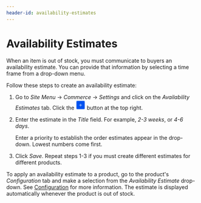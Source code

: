 ```yaml
---
header-id: availability-estimates
---
```


# Availability Estimates

When an item is out of stock, you must communicate to buyers an availability
estimate. You can provide that information by selecting a time frame from
a drop-down menu.

Follow these steps to create an availability estimate:

1.  Go to *Site Menu* &rarr; *Commerce* &rarr; *Settings* and click on the
    *Availability Estimates* tab. Click the ![Add](../../images/icon-add.png)
    button at the top right.

2.  Enter the estimate in the *Title* field. For example, *2-3 weeks*, or *4-6
    days*.

    Enter a priority to establish the order estimates appear in the drop-down.
    Lowest numbers come first.

3.  Click *Save*. Repeat steps 1-3 if you must create different estimates for
    different products.

To apply an availability estimate to a product, go to the product's
*Configuration* tab and make a selection from the *Availability Estimate*
drop-down. See
[Configuration](/web/commerce/documentation/-/knowledge_base/1_0/configuration#inventory)
for more information. The estimate is displayed automatically whenever the
product is out of stock.
